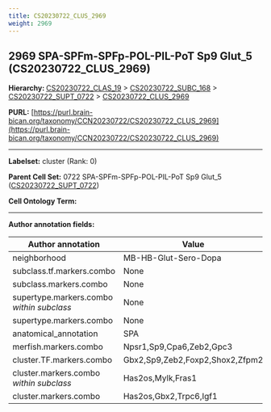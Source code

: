 ```yaml
---
title: CS20230722_CLUS_2969
weight: 2969
---
```

## 2969 SPA-SPFm-SPFp-POL-PIL-PoT Sp9 Glut_5 (CS20230722_CLUS_2969)
<b>Hierarchy: </b>
[CS20230722_CLAS_19](../CS20230722_CLAS_19) >
[CS20230722_SUBC_168](../CS20230722_SUBC_168) >
[CS20230722_SUPT_0722](../CS20230722_SUPT_0722) >
[CS20230722_CLUS_2969](../CS20230722_CLUS_2969)

**PURL:** [https://purl.brain-bican.org/taxonomy/CCN20230722/CS20230722_CLUS_2969](https://purl.brain-bican.org/taxonomy/CCN20230722/CS20230722_CLUS_2969)

---


**Labelset:** cluster (Rank: 0)

**Parent Cell Set:** 0722 SPA-SPFm-SPFp-POL-PIL-PoT Sp9 Glut_5 ([CS20230722_SUPT_0722](../CS20230722_SUPT_0722))



**Cell Ontology Term:** 

[MARKER GENES.]: #


---

[TRANSFERRED ANNOTATIONS.]: #


[AUTHOR ANNOTATION FIELDS.]: #


**Author annotation fields:**

| Author annotation | Value |
|-------------------|-------|
|neighborhood|MB-HB-Glut-Sero-Dopa|
|subclass.tf.markers.combo|None|
|subclass.markers.combo|None|
|supertype.markers.combo _within subclass_|None|
|supertype.markers.combo|None|
|anatomical_annotation|SPA|
|merfish.markers.combo|Npsr1,Sp9,Cpa6,Zeb2,Gpc3|
|cluster.TF.markers.combo|Gbx2,Sp9,Zeb2,Foxp2,Shox2,Zfpm2|
|cluster.markers.combo _within subclass_|Has2os,Mylk,Fras1|
|cluster.markers.combo|Has2os,Gbx2,Trpc6,Igf1|
